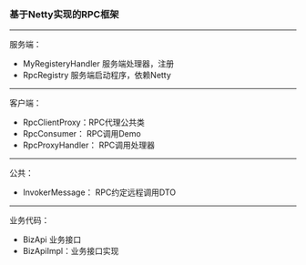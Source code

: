 ### 基于Netty实现的RPC框架
---

服务端：

+ MyRegisteryHandler 服务端处理器，注册
+ RpcRegistry 服务端启动程序，依赖Netty
---


客户端：

+ RpcClientProxy：RPC代理公共类
+ RpcConsumer： RPC调用Demo
+ RpcProxyHandler： RPC调用处理器
---


公共：
+ InvokerMessage： RPC约定远程调用DTO
---

业务代码：
+ BizApi 业务接口
+ BizApiImpl：业务接口实现
